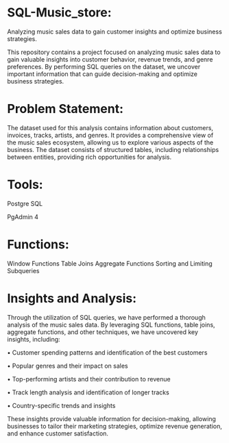 # SQL-Music_store:
Analyzing music sales data to gain customer insights and optimize business strategies.

This repository contains a project focused on analyzing music sales data to gain valuable insights into customer behavior, revenue trends, and genre preferences. By performing SQL queries on the dataset, we uncover important information that can guide decision-making and optimize business strategies.

# Problem Statement:
The dataset used for this analysis contains information about customers, invoices, tracks, artists, and genres. It provides a comprehensive view of the music sales ecosystem, allowing us to explore various aspects of the business. The dataset consists of structured tables, including relationships between entities, providing rich opportunities for analysis.

# Tools:
Postgre SQL

PgAdmin 4
# Functions:
Window Functions
Table Joins
Aggregate Functions
Sorting and Limiting
Subqueries

# Insights and Analysis:
Through the utilization of SQL queries, we have performed a thorough analysis of the music sales data. By leveraging SQL functions, table joins, aggregate functions, and other techniques, we have uncovered key insights, including:

•	Customer spending patterns and identification of the best customers

•	Popular genres and their impact on sales

•	Top-performing artists and their contribution to revenue

•	Track length analysis and identification of longer tracks

•	Country-specific trends and insights

These insights provide valuable information for decision-making, allowing businesses to tailor their marketing strategies, optimize revenue generation, and enhance customer satisfaction.
